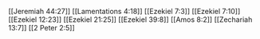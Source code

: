 [[Jeremiah 44:27]]
[[Lamentations 4:18]]
[[Ezekiel 7:3]]
[[Ezekiel 7:10]]
[[Ezekiel 12:23]]
[[Ezekiel 21:25]]
[[Ezekiel 39:8]]
[[Amos 8:2]]
[[Zechariah 13:7]]
[[2 Peter 2:5]]

